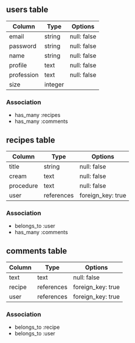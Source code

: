 ## users table

| Column             | Type                | Options                 |
|--------------------|---------------------|-------------------------|
| email              | string              | null: false             |
| password           | string              | null: false             |
| name               | string              | null: false             |
| profile            | text                | null: false             |
| profession         | text                | null: false             |
| size               | integer             |                         |

### Association

* has_many :recipes
* has_many :comments

## recipes table

| Column                              | Type       | Options           |
|-------------------------------------|------------|-------------------|
| title                               | string     | null: false       |
| cream                               | text       | null: false       |
| procedure                                 | text       | null: false       |
| user                                | references | foreign_key: true |

### Association

- belongs_to :user
- has_many :comments

## comments table

| Column      | Type       | Options           |
|-------------|------------|-------------------|
| text        | text       | null: false       |
| recipe      | references | foreign_key: true |
| user        | references | foreign_key: true |

### Association

- belongs_to :recipe
- belongs_to :user